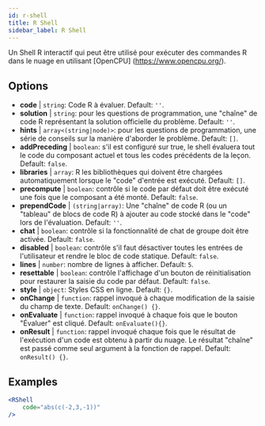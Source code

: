 ```yaml
---
id: r-shell
title: R Shell
sidebar_label: R Shell
---
```


Un Shell R interactif qui peut être utilisé pour exécuter des commandes R dans le nuage en utilisant [OpenCPU] (https://www.opencpu.org/).

## Options

* __code__ | `string`: Code R à évaluer. Default: `''`.
* __solution__ | `string`: pour les questions de programmation, une "chaîne" de code R représentant la solution officielle du problème. Default: `''`.
* __hints__ | `array<(string|node)>`: pour les questions de programmation, une série de conseils sur la manière d'aborder le problème. Default: `[]`.
* __addPreceding__ | `boolean`: s'il est configuré sur true, le shell évaluera tout le code du composant actuel et tous les codes précédents de la leçon. Default: `false`.
* __libraries__ | `array`: R les bibliothèques qui doivent être chargées automatiquement lorsque le "code" d'entrée est exécuté. Default: `[]`.
* __precompute__ | `boolean`: contrôle si le code par défaut doit être exécuté une fois que le composant a été monté. Default: `false`.
* __prependCode__ | `(string|array)`: Une "chaîne" de code R (ou un "tableau" de blocs de code R) à ajouter au code stocké dans le "code" lors de l'évaluation. Default: `''`.
* __chat__ | `boolean`: contrôle si la fonctionnalité de chat de groupe doit être activée. Default: `false`.
* __disabled__ | `boolean`: contrôle s'il faut désactiver toutes les entrées de l'utilisateur et rendre le bloc de code statique. Default: `false`.
* __lines__ | `number`: nombre de lignes à afficher. Default: `5`.
* __resettable__ | `boolean`: contrôle l'affichage d'un bouton de réinitialisation pour restaurer la saisie du code par défaut. Default: `false`.
* __style__ | `object`: Styles CSS en ligne. Default: `{}`.
* __onChange__ | `function`: rappel invoqué à chaque modification de la saisie du champ de texte. Default: `onChange() {}`.
* __onEvaluate__ | `function`: rappel invoqué à chaque fois que le bouton "Évaluer" est cliqué. Default: `onEvaluate(){}`.
* __onResult__ | `function`: rappel invoqué chaque fois que le résultat de l'exécution d'un code est obtenu à partir du nuage. Le résultat "chaîne" est passé comme seul argument à la fonction de rappel. Default: `onResult() {}`.


## Examples

```jsx live
<RShell
    code="abs(c(-2,3,-1))"
/>
```

